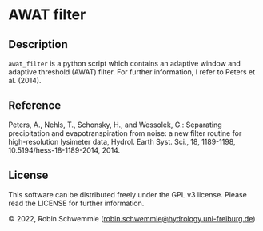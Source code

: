 # AWAT filter

## Description

`awat_filter` is a python script which contains an adaptive window and adaptive
threshold (AWAT) filter. For further information, I refer to Peters et al.
(2014).


## Reference

Peters, A., Nehls, T., Schonsky, H., and Wessolek, G.: Separating
precipitation and evapotranspiration from noise: a new filter routine for
high-resolution lysimeter data, Hydrol. Earth Syst. Sci., 18, 1189-1198,
10.5194/hess-18-1189-2014, 2014.

## License
This software can be distributed freely under the GPL v3 license. Please read
the LICENSE for further information.

© 2022, Robin Schwemmle (<robin.schwemmle@hydrology.uni-freiburg.de>)
